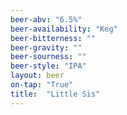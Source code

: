 ```yaml
---
beer-abv: "6.5%"
beer-availability: "Keg"
beer-bitterness: ""
beer-gravity: ""
beer-sourness: ""
beer-style: "IPA"
layout: beer
on-tap: "True"
title:  "Little Sis"
---
```

